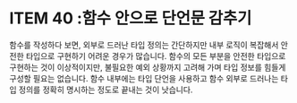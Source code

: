 # ITEM 40 :함수 안으로 단언문 감추기

함수를 작성하다 보면, 외부로 드러난 타입 정의는 간단하지만 내부 로직이 복잡해서 안전한 타입으로 구현하기 어려운 경우가 많습니다. 함수의 모든 부분을 안전한 타입으로 구현하는 것이 이상적이지만, 불필요한 예외 상황까지 고려해 가며 타입 정보를 힘들게 구성할 필요는 없습니다. 함수 내부에는 타입 단언을 사용하고 함수 외부로 드러나는 타입 정의를 정확히 명시하는 정도로 끝내는 것이 낫습니다.
